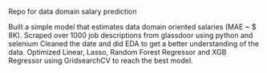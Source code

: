 Repo for data domain salary prediction 

Built a simple model that estimates data domain oriented salaries (MAE ~ $ 8K).
Scraped over 1000 job descriptions from glassdoor using python and selenium
Cleaned the date and did EDA to get a better understanding of the data.
Optimized Linear, Lasso, Random Forest Regressor and XGB Regressor using GridsearchCV to reach the best model.

